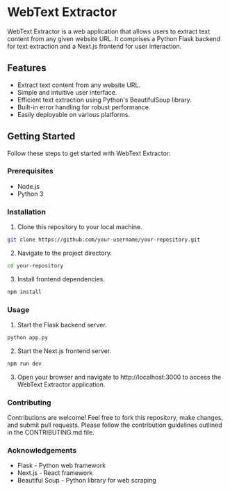 # WebText Extractor

WebText Extractor is a web application that allows users to extract text content from any given website URL. It comprises a Python Flask backend for text extraction and a Next.js frontend for user interaction.

## Features

- Extract text content from any website URL.
- Simple and intuitive user interface.
- Efficient text extraction using Python's BeautifulSoup library.
- Built-in error handling for robust performance.
- Easily deployable on various platforms.

## Getting Started

Follow these steps to get started with WebText Extractor:

### Prerequisites

- Node.js
- Python 3

### Installation

1. Clone this repository to your local machine.

```bash
git clone https://github.com/your-username/your-repository.git
```
2. Navigate to the project directory.

 ```bash
cd your-repository
```
3. Install frontend dependencies.

 ```bash
npm install
```

### Usage

1. Start the Flask backend server.

 ```bash
 python app.py
 ```
2. Start the Next.js frontend server.

```bash
npm run dev
```
3. Open your browser and navigate to http://localhost:3000 to access the WebText Extractor application.

### Contributing
Contributions are welcome! Feel free to fork this repository, make changes, and submit pull requests. Please follow the contribution guidelines outlined in the CONTRIBUTING.md file.

### Acknowledgements
- Flask - Python web framework
- Next.js - React framework
- Beautiful Soup - Python library for web scraping
